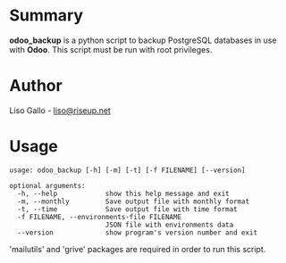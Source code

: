 Summary
=======

**odoo_backup** is a python script to backup PostgreSQL databases in use with **Odoo**. This script must be run with root privileges.


Author
======

Liso Gallo - liso@riseup.net


Usage
=====

    usage: odoo_backup [-h] [-m] [-t] [-f FILENAME] [--version]
    
    optional arguments:
      -h, --help            show this help message and exit
      -m, --monthly         Save output file with monthly format
      -t, --time            Save output file with time format
      -f FILENAME, --environments-file FILENAME
                            JSON file with environments data
      --version             show program's version number and exit

'mailutils' and 'grive' packages are required in order to run this script.
